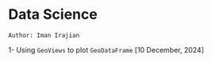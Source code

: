 # Data Science

`Author: Iman Irajian`

1- Using `GeoViews` to plot `GeoDataFrame`
[10 December, 2024]
